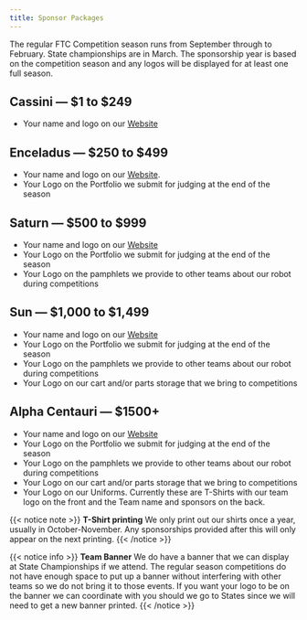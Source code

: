 ```yaml
---
title: Sponsor Packages
---
```


The regular FTC Competition season runs from September through to February.
State championships are in March.  The sponsorship year is based on the
competition season and any logos will be displayed for at least one full season.

## Cassini — $1 to $249
- Your name and logo on our [Website](sponsors.md#cassini)

## Enceladus — $250 to $499
- Your name and logo on our [Website](sponsors.md#enceladus).
- Your Logo on the Portfolio we submit for judging at the end
  of the season

## Saturn —  $500 to $999
- Your name and logo on our [Website](sponsors.md#saturn)
- Your Logo on the Portfolio we submit for judging at the end
  of the season
- Your Logo on the pamphlets we provide to other teams about our robot during
  competitions

## Sun —  $1,000 to $1,499
- Your name and logo on our [Website](sponsors.md#sun)
- Your Logo on the Portfolio we submit for judging at the end
  of the season
- Your Logo on the pamphlets we provide to other teams about our robot during
  competitions
- Your Logo on our cart and/or parts storage that we bring to competitions
  
## Alpha Centauri —  $1500+
- Your name and logo on our [Website](sponsors.md#alpha-centauri)
- Your Logo on the Portfolio we submit for judging at the end
  of the season
- Your Logo on the pamphlets we provide to other teams about our robot during
  competitions
- Your Logo on our cart and/or parts storage that we bring to competitions
- Your Logo on our Uniforms.  Currently these are T-Shirts with our team logo on
  the front and the Team name and sponsors on the back.
  
{{< notice note >}}
**T-Shirt printing**
We only print out our shirts once a year, usually in October-November.  Any
sponsorships provided after this will only appear on the next printing.
{{< /notice >}}

{{< notice info >}}
**Team Banner**
We do have a banner that we can display at State Championships if we attend.
The regular season competitions do not have enough space to put up a banner
without interfering with other teams so we do not bring it to those events.
If you want your logo to be on the banner we can coordinate with you should
we go to States since we will need to get a new banner printed.
{{< /notice >}}
